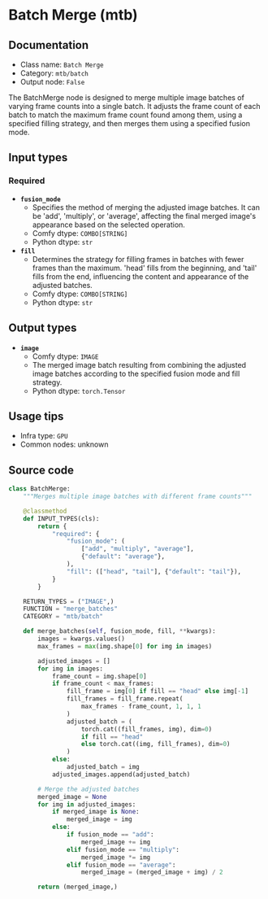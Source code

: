# Batch Merge (mtb)
## Documentation
- Class name: `Batch Merge`
- Category: `mtb/batch`
- Output node: `False`

The BatchMerge node is designed to merge multiple image batches of varying frame counts into a single batch. It adjusts the frame count of each batch to match the maximum frame count found among them, using a specified filling strategy, and then merges them using a specified fusion mode.
## Input types
### Required
- **`fusion_mode`**
    - Specifies the method of merging the adjusted image batches. It can be 'add', 'multiply', or 'average', affecting the final merged image's appearance based on the selected operation.
    - Comfy dtype: `COMBO[STRING]`
    - Python dtype: `str`
- **`fill`**
    - Determines the strategy for filling frames in batches with fewer frames than the maximum. 'head' fills from the beginning, and 'tail' fills from the end, influencing the content and appearance of the adjusted batches.
    - Comfy dtype: `COMBO[STRING]`
    - Python dtype: `str`
## Output types
- **`image`**
    - Comfy dtype: `IMAGE`
    - The merged image batch resulting from combining the adjusted image batches according to the specified fusion mode and fill strategy.
    - Python dtype: `torch.Tensor`
## Usage tips
- Infra type: `GPU`
- Common nodes: unknown


## Source code
```python
class BatchMerge:
    """Merges multiple image batches with different frame counts"""

    @classmethod
    def INPUT_TYPES(cls):
        return {
            "required": {
                "fusion_mode": (
                    ["add", "multiply", "average"],
                    {"default": "average"},
                ),
                "fill": (["head", "tail"], {"default": "tail"}),
            }
        }

    RETURN_TYPES = ("IMAGE",)
    FUNCTION = "merge_batches"
    CATEGORY = "mtb/batch"

    def merge_batches(self, fusion_mode, fill, **kwargs):
        images = kwargs.values()
        max_frames = max(img.shape[0] for img in images)

        adjusted_images = []
        for img in images:
            frame_count = img.shape[0]
            if frame_count < max_frames:
                fill_frame = img[0] if fill == "head" else img[-1]
                fill_frames = fill_frame.repeat(
                    max_frames - frame_count, 1, 1, 1
                )
                adjusted_batch = (
                    torch.cat((fill_frames, img), dim=0)
                    if fill == "head"
                    else torch.cat((img, fill_frames), dim=0)
                )
            else:
                adjusted_batch = img
            adjusted_images.append(adjusted_batch)

        # Merge the adjusted batches
        merged_image = None
        for img in adjusted_images:
            if merged_image is None:
                merged_image = img
            else:
                if fusion_mode == "add":
                    merged_image += img
                elif fusion_mode == "multiply":
                    merged_image *= img
                elif fusion_mode == "average":
                    merged_image = (merged_image + img) / 2

        return (merged_image,)

```
